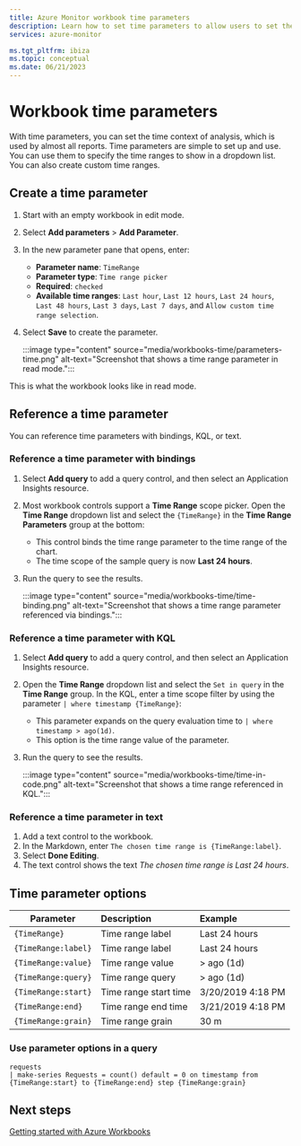 ```yaml
---
title: Azure Monitor workbook time parameters 
description: Learn how to set time parameters to allow users to set the time context of analysis. The time parameters are used by almost all reports.
services: azure-monitor

ms.tgt_pltfrm: ibiza
ms.topic: conceptual
ms.date: 06/21/2023
---
```


# Workbook time parameters

With time parameters, you can set the time context of analysis, which is used by almost all reports. Time parameters are simple to set up and use. You can use them to specify the time ranges to show in a dropdown list. You can also create custom time ranges.

## Create a time parameter

1. Start with an empty workbook in edit mode.
1. Select **Add parameters** > **Add Parameter**.
1. In the new parameter pane that opens, enter:
    - **Parameter name**: `TimeRange`
    - **Parameter type**: `Time range picker`
    - **Required**: `checked`
    - **Available time ranges**: `Last hour`, `Last 12 hours`, `Last 24 hours`, `Last 48 hours`, `Last 3 days`, `Last 7 days`, and `Allow custom time range selection`.
1. Select **Save** to create the parameter.

   :::image type="content" source="media/workbooks-time/parameters-time.png" alt-text="Screenshot that shows a time range parameter in read mode.":::

This is what the workbook looks like in read mode.

## Reference a time parameter

You can reference time parameters with bindings, KQL, or text.

### Reference a time parameter with bindings

1. Select **Add query** to add a query control, and then select an Application Insights resource.
1. Most workbook controls support a **Time Range** scope picker. Open the **Time Range** dropdown list and select the `{TimeRange}` in the **Time Range Parameters** group at the bottom:

   * This control binds the time range parameter to the time range of the chart.
   * The time scope of the sample query is now **Last 24 hours**.
1. Run the query to see the results.

    :::image type="content" source="media/workbooks-time/time-binding.png" alt-text="Screenshot that shows a time range parameter referenced via bindings.":::

### Reference a time parameter with KQL

1. Select **Add query** to add a query control, and then select an Application Insights resource.
1. Open the **Time Range** dropdown list and select the `Set in query` in the **Time Range** group. In the KQL, enter a time scope filter by using the parameter `| where timestamp {TimeRange}`:
   * This parameter expands on the query evaluation time to `| where timestamp > ago(1d)`.
   * This option is the time range value of the parameter.

1. Run the query to see the results.

    :::image type="content" source="media/workbooks-time/time-in-code.png" alt-text="Screenshot that shows a time range referenced in KQL.":::

### Reference a time parameter in text

1. Add a text control to the workbook.
1. In the Markdown, enter `The chosen time range is {TimeRange:label}`.
1. Select **Done Editing**.
1. The text control shows the text *The chosen time range is Last 24 hours*.

## Time parameter options

| Parameter | Description | Example |
| ------------- |:-------------|:-------------|
| `{TimeRange}` | Time range label | Last 24 hours |
| `{TimeRange:label}` | Time range label | Last 24 hours |
| `{TimeRange:value}` | Time range value | > ago (1d) |
| `{TimeRange:query}` | Time range query | > ago (1d) |
| `{TimeRange:start}` | Time range start time | 3/20/2019 4:18 PM |
| `{TimeRange:end}` | Time range end time | 3/21/2019 4:18 PM |
| `{TimeRange:grain}` | Time range grain | 30 m |

### Use parameter options in a query

```kusto
requests
| make-series Requests = count() default = 0 on timestamp from {TimeRange:start} to {TimeRange:end} step {TimeRange:grain}
```

## Next steps

[Getting started with Azure Workbooks](workbooks-getting-started.md)
